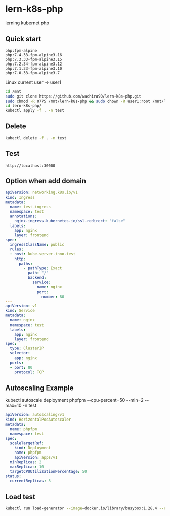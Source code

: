 # lern-k8s-php
lerning kubernet php

## Quick start

```
php:fpm-alpine
php:7.4.33-fpm-alpine3.16
php:7.3.33-fpm-alpine3.15
php:7.2.34-fpm-alpine3.12
php:7.1.33-fpm-alpine3.10
php:7.0.33-fpm-alpine3.7
```

Linux current user => user1

```bash
cd /mnt
sudo git clone https://github.com/wachira90/lern-k8s-php.git
sudo chmod -R 0775 /mnt/lern-k8s-php && sudo chown -R user1:root /mnt/lern-k8s-php
cd lern-k8s-php/
kubectl apply -f . -n test
```

## Delete

```bash
kubectl delete -f . -n test
```

## Test

```
http://localhost:30000
```

## Option when add domain

```yml
apiVersion: networking.k8s.io/v1
kind: Ingress
metadata:
  name: test-ingress
  namespace: test
  annotations:
    nginx.ingress.kubernetes.io/ssl-redirect: "false"  
  labels:
    app: nginx
    layer: frontend
spec:
  ingressClassName: public
  rules:
  - host: kube-server.inno.test
    http:
      paths:
        - pathType: Exact
          path: "/"
          backend:
            service:
              name: nginx
              port:
                number: 80
---
apiVersion: v1
kind: Service
metadata:
  name: nginx
  namespace: test
  labels:
    app: nginx
    layer: frontend
spec:
  type: ClusterIP
  selector:
    app: nginx
  ports:
  - port: 80
    protocol: TCP
```

## Autoscaling Example

kubectl autoscale deployment phpfpm --cpu-percent=50 --min=2 --max=10 -n test

```yml
apiVersion: autoscaling/v1
kind: HorizontalPodAutoscaler
metadata:
  name: phpfpm
  namespace: test
spec:
  scaleTargetRef:
    kind: Deployment
    name: phpfpm
    apiVersion: apps/v1
  minReplicas: 2
  maxReplicas: 10
  targetCPUUtilizationPercentage: 50
status:
  currentReplicas: 3
```

## Load test 

```bash
kubectl run load-generator --image=docker.io/library/busybox:1.28.4 --restart=Never -- /bin/sh -c "while sleep 0.01; do wget -q -O- http://example.com:30000; done"
```


